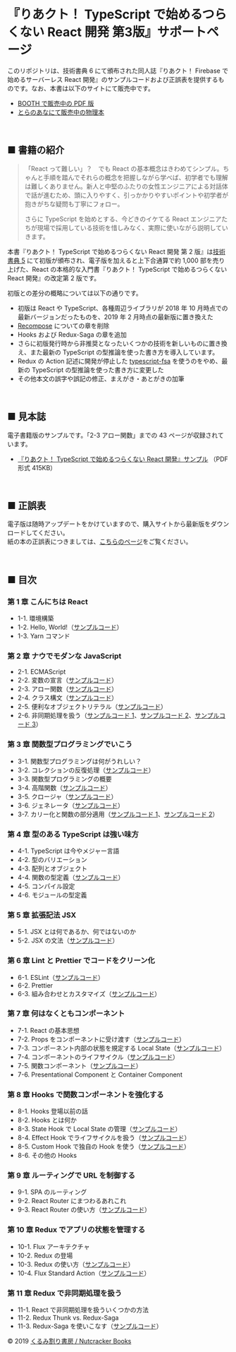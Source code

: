 # 『りあクト！ TypeScript で始めるつらくない React 開発 第3版』サポートページ

このリポジトリは、技術書典 6 にて頒布された同人誌『りあクト！ Firebase で始めるサーバーレス React 開発』のサンプルコードおよび正誤表を提供するものです。なお、本書は以下のサイトにて販売中です。

- [BOOTH で販売中の PDF 版](https://booth.pm/ja/items/1312652)
- [とらのあなにて販売中の物理本](https://ec.toranoana.shop/tora/ec/item/040030721457/)

<br />

## ■ 書籍の紹介

> 「React って難しい」？　でも React の基本概念はきわめてシンプル。ちゃんと手順を踏んでそれらの概念を把握しながら学べば、初学者でも理解は難しくありません。新人と中堅のふたりの女性エンジニアによる対話体で話が進むため、頭に入りやすく、引っかかりやすいポイントや初学者が抱きがちな疑問も丁寧にフォロー。
>
> さらに TypeScript を始めとする、今どきのイケてる React エンジニアたちが現場で採用している技術を惜しみなく、実際に使いながら説明していきます。

本書『りあクト！ TypeScript で始めるつらくない React 開発 第 2 版』は[技術書典 5](https://techbookfest.org/event/tbf05) にて初版が頒布され、電子版を加えると上下合通算で約 1,000 部を売り上げた、React の本格的な入門書『りあクト！ TypeScript で始めるつらくない React 開発』の改定第 2 版です。

初版との差分の概略については以下の通りです。

- 初版は React や TypeScript、各種周辺ライブラリが 2018 年 10 月時点での最新バージョンだったものを、2019 年 2 月時点の最新版に置き換えた
- [Recompose](https://github.com/acdlite/recompose) についての章を削除
- Hooks および Redux-Saga の章を追加
- さらに初版発行時から非推奨となったいくつかの技術を新しいものに置き換え、また最新の TypeScript の型推論を使った書き方を導入しています。
- Redux の Action 記述に開発が停止した [typescript-fsa](https://github.com/aikoven/typescript-fsa) を使うのをやめ、最新の TypeScript の型推論を使った書き方に変更した
- その他本文の誤字や誤記の修正、まえがき・あとがきの加筆

<br />

## ■ 見本誌

電子書籍版のサンプルです。「2-3 アロー関数」までの 43 ページが収録されています。

- [『りあクト！ TypeScript で始めるつらくない React 開発』サンプル](https://github.com/oukayuka/ReactBeginnersBook/blob/master/SampleBook.pdf) （PDF 形式 415KB）

<br />

## ■ 正誤表

電子版は随時アップデートをかけていますので、購入サイトから最新版をダウンロードしてください。  
紙の本の正誤表につきましては、[こちらのページ](./errata.md)をご覧ください。

<br />

## ■ 目次

### 第 1 章 こんにちは React

- 1-1. 環境構築
- 1-2. Hello, World!（[サンプルコード](https://github.com/oukayuka/ReactBeginnersBook-2.0/tree/master/01-hello/02-hello)）
- 1-3. Yarn コマンド

### 第 2 章 ナウでモダンな JavaScript

- 2-1. ECMAScript
- 2-2. 変数の宣言（[サンプルコード](https://github.com/oukayuka/ReactBeginnersBook-2.0/blob/master/02-javascript/02-var.js)）
- 2-3. アロー関数（[サンプルコード](https://github.com/oukayuka/ReactBeginnersBook-2.0/blob/master/02-javascript/03-arrow.js)）
- 2-4. クラス構文（[サンプルコード](https://github.com/oukayuka/ReactBeginnersBook-2.0/blob/master/02-javascript/04-class.js)）
- 2-5. 便利なオブジェクトリテラル（[サンプルコード](https://github.com/oukayuka/ReactBeginnersBook-2.0/blob/master/02-javascript/05-spread.js)）
- 2-6. 非同期処理を扱う（[サンプルコード 1](https://github.com/oukayuka/ReactBeginnersBook-2.0/blob/master/02-javascript/06-async.js)、[サンプルコード 2](https://github.com/oukayuka/ReactBeginnersBook-2.0/blob/master/02-javascript/06-promise.js)、[サンプルコード 3](https://github.com/oukayuka/ReactBeginnersBook-2.0/blob/master/02-javascript/06-wakeup.js)）

### 第 3 章 関数型プログラミングでいこう

- 3-1. 関数型プログラミングは何がうれしい？
- 3-2. コレクションの反復処理（[サンプルコード](https://github.com/oukayuka/ReactBeginnersBook-2.0/blob/master/03-fp/02-collection.js)）
- 3-3. 関数型プログラミングの概要
- 3-4. 高階関数（[サンプルコード](https://github.com/oukayuka/ReactBeginnersBook-2.0/blob/master/03-fp/04-hof.js)）
- 3-5. クロージャ（[サンプルコード](https://github.com/oukayuka/ReactBeginnersBook-2.0/blob/master/03-fp/05-closure.js)）
- 3-6. ジェネレータ（[サンプルコード](https://github.com/oukayuka/ReactBeginnersBook-2.0/blob/master/03-fp/06-generator.js)）
- 3-7. カリー化と関数の部分適用（[サンプルコード 1](https://github.com/oukayuka/ReactBeginnersBook-2.0/blob/master/03-fp/07-curried.js)、[サンプルコード 2](https://github.com/oukayuka/ReactBeginnersBook-2.0/blob/master/03-fp/07-partial.js)）

### 第 4 章 型のある TypeScript は強い味方

- 4-1. TypeScript は今やメジャー言語
- 4-2. 型のバリエーション
- 4-3. 配列とオブジェクト
- 4-4. 関数の型定義（[サンプルコード](https://github.com/oukayuka/ReactBeginnersBook-2.0/tree/master/04-typescript/04-never.ts)）
- 4-5. コンパイル設定
- 4-6. モジュールの型定義

### 第 5 章 拡張記法 JSX

- 5-1. JSX とは何であるか、何ではないのか
- 5-2. JSX の文法（[サンプルコード](https://github.com/oukayuka/ReactBeginnersBook-2.0/tree/master/05-jsx/02-jsx)）

### 第 6 章 Lint と Prettier でコードをクリーン化

- 6-1. ESLint（[サンプルコード](https://github.com/oukayuka/ReactBeginnersBook-2.0/tree/master/06-lint/01-eslint)）
- 6-2. Prettier
- 6-3. 組み合わせとカスタマイズ（[サンプルコード](https://github.com/oukayuka/ReactBeginnersBook-2.0/tree/master/06-lint/03-mysetting)）

### 第 7 章 何はなくともコンポーネント

- 7-1. React の基本思想
- 7-2. Props をコンポーネントに受け渡す（[サンプルコード](https://github.com/oukayuka/ReactBeginnersBook-2.0/tree/master/07-component/02-props)）
- 7-3. コンポーネント内部の状態を規定する Local State（[サンプルコード](https://github.com/oukayuka/ReactBeginnersBook-2.0/tree/master/07-component/03-state)）
- 7-4. コンポーネントのライフサイクル（[サンプルコード](https://github.com/oukayuka/ReactBeginnersBook-2.0/tree/master/07-component/04-lifecycle)）
- 7-5. 関数コンポーネント（[サンプルコード](https://github.com/oukayuka/ReactBeginnersBook-2.0/tree/master/07-component/05-functional)）
- 7-6. Presentational Component と Container Component

### 第 8 章 Hooks で関数コンポーネントを強化する

- 8-1. Hooks 登場以前の話
- 8-2. Hooks とは何か
- 8-3. State Hook で Local State の管理（[サンプルコード](https://github.com/oukayuka/ReactBeginnersBook-2.0/tree/master/08-hooks/03-state)）
- 8-4. Effect Hook でライフサイクルを扱う（[サンプルコード](https://github.com/oukayuka/ReactBeginnersBook-2.0/tree/master/08-hooks/04-effect)）
- 8-5. Custom Hook で独自の Hook を使う（[サンプルコード](https://github.com/oukayuka/ReactBeginnersBook-2.0/tree/master/08-hooks/05-custom)）
- 8-6. その他の Hooks

### 第 9 章 ルーティングで URL を制御する

- 9-1. SPA のルーティング
- 9-2. React Router にまつわるあれこれ
- 9-3. React Router の使い方（[サンプルコード](https://github.com/oukayuka/ReactBeginnersBook-2.0/tree/master/09-routing/03-react-router)）

### 第 10 章 Redux でアプリの状態を管理する

- 10-1. Flux アーキテクチャ
- 10-2. Redux の登場
- 10-3. Redux の使い方（[サンプルコード](https://github.com/oukayuka/ReactBeginnersBook-2.0/tree/master/10-redux/03-redux)）
- 10-4. Flux Standard Action（[サンプルコード](https://github.com/oukayuka/ReactBeginnersBook-2.0/tree/master/10-redux/04-fsa)）

### 第 11 章 Redux で非同期処理を扱う

- 11-1. React で非同期処理を扱ういくつかの方法
- 11-2. Redux Thunk vs. Redux-Saga
- 11-3. Redux-Saga を使いこなす（[サンプルコード](https://github.com/oukayuka/ReactBeginnersBook-2.0/tree/master/11-async/03-saga)）

© 2019 [くるみ割り書房 / Nutcracker Books](https://oukayuka.booth.pm/)
